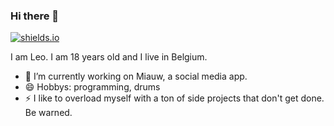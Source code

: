 ### Hi there 👋

[![shields.io](https://img.shields.io/badge/in%20love%20with-laura-critical)](https://github.com/HolyCat125)

I am Leo. I am 18 years old and I live in Belgium.

- 🔭 I’m currently working on Miauw, a social media app.
- 😄 Hobbys: programming, drums
- ⚡ I like to overload myself with a ton of side projects that don't get done. Be warned.


